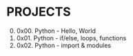 # PROJECTS
0. 0x00. Python - Hello, World
1. 0x01. Python - if/else, loops, functions
2. 0x02. Python - import & modules
